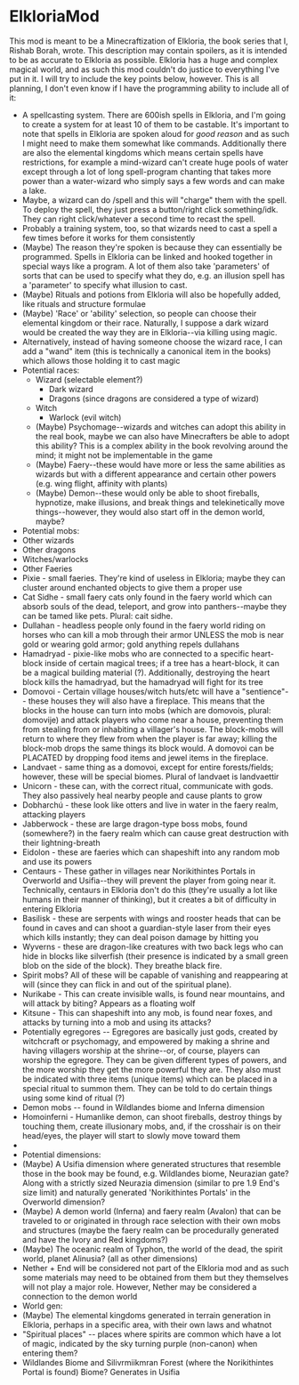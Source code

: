 # ElkloriaMod
This mod is meant to be a Minecraftization of Elkloria, the book series that I, Rishab Borah, wrote.
This description may contain spoilers, as it is intended to be as accurate to Elkloria as possible.
Elkloria has a huge and complex magical world, and as such this mod couldn't do justice to everything I've put in it.
I will try to include the key points below, however.
This is all planning, I don't even know if I have the programming ability to include all of it:
* A spellcasting system. There are 600ish spells in Elkloria, and I'm going to create a system for at least 10 of them to be castable. It's important to note that spells in Elkloria are spoken aloud for <em>good reason</em> and as such I might need to make them somewhat like commands. Additionally there are also the elemental kingdoms which means certain spells have restrictions, for example a mind-wizard can't create huge pools of water except through a lot of long spell-program chanting that takes more power than a water-wizard who simply says a few words and can make a lake.
 * Maybe, a wizard can do /spell <name> and this will "charge" them with the spell. To deploy the spell, they just press a button/right click something/idk. They can right click/whatever a second time to recast the spell.
 * Probably a training system, too, so that wizards need to cast a spell a few times before it works for them consistently
* (Maybe) The reason they're spoken is because they can essentially be programmed. Spells in Elkloria can be linked and hooked together in special ways like a program. A lot of them also take 'parameters' of sorts that can be used to specify what they do, e.g. an illusion spell has a 'parameter' to specify what illusion to cast.
* (Maybe) Rituals and potions from Elkloria will also be hopefully added, like rituals and structure formulae
* (Maybe) 'Race' or 'ability' selection, so people can choose their elemental kingdom or their race. Naturally, I suppose a dark wizard would be created the way they are in Elkloria--via killing using magic.
 * Alternatively, instead of having someone choose the wizard race, I can add a "wand" item (this is technically a canonical item in the books) which allows those holding it to cast magic
* Potential races:
  * Wizard (selectable element?)
    * Dark wizard
    * Dragons (since dragons are considered a type of wizard)
  * Witch
    * Warlock (evil witch)
  * (Maybe) Psychomage--wizards and witches can adopt this ability in the real book, maybe we can also have Minecrafters be able to adopt this ability? This is a complex ability in the book revolving around the mind; it might not be implementable in the game
  * (Maybe) Faery--these would have more or less the same abilities as wizards but with a different appearance and certain other powers (e.g. wing flight, affinity with plants)
  * (Maybe) Demon--these would only be able to shoot fireballs, hypnotize, make illusions, and break things and telekinetically move things--however, they would also start off in the demon world, maybe?
* Potential mobs:
 * Other wizards
 * Other dragons
 * Witches/warlocks
 * Other Faeries
  * Pixie - small faeries. They're kind of useless in Elkloria; maybe they can cluster around enchanted objects to give them a proper use
  * Cat Sidhe - small faery cats only found in the faery world which can absorb souls of the dead, teleport, and grow into panthers--maybe they can be tamed like pets. Plural: cait sidhe.
  * Dullahan - headless people only found in the faery world riding on horses who can kill a mob through their armor UNLESS the mob is near gold or wearing gold armor; gold anything repels dullahans
  * Hamadryad - pixie-like mobs who are connected to a specific heart-block inside of certain magical trees; if a tree has a heart-block, it can be a magical building material (?). Additionally, destroying the heart block kills the hamadryad, but the hamadryad will fight for its tree
  * Domovoi - Certain village houses/witch huts/etc will have a "sentience"-- these houses they will also have a fireplace. This means that the blocks in the house can turn into mobs (which are domovois, plural: domovije) and attack players who come near a house, preventing them from stealing from or inhabiting a villager's house. The block-mobs will return to where they flew from when the player is far away; killing the block-mob drops the same things its block would. A domovoi can be PLACATED by dropping food items and jewel items in the fireplace.
  * Landvaet - same thing as a domovoi, except for entire forests/fields; however, these will be special biomes. Plural of landvaet is landvaettir
  * Unicorn - these can, with the correct ritual, communicate with gods. They also passively heal nearby people and cause plants to grow
  * Dobharchú - these look like otters and live in water in the faery realm, attacking players
  * Jabberwock - these are large dragon-type boss mobs, found (somewhere?) in the faery realm which can cause great destruction with their lightning-breath
  * Eidolon - these are faeries which can shapeshift into any random mob and use its powers
 * Centaurs - These gather in villages near Norikithintes Portals in Overworld and Usifia--they will prevent the player from going near it. Technically, centaurs in Elkloria don't do this (they're usually a lot like humans in their manner of thinking), but it creates a bit of difficulty in entering Elkloria
 * Basilisk - these are serpents with wings and rooster heads that can be found in caves and can shoot a guardian-style laser from their eyes which kills instantly; they can deal poison damage by hitting you
 * Wyverns - these are dragon-like creatures with two back legs who can hide in blocks like silverfish (their presence is indicated by a small green blob on the side of the block). They breathe black fire.
 * Spirit mobs? All of these will be capable of vanishing and reappearing at will (since they can flick in and out of the spiritual plane). 
  * Nurikabe - This can create invisible walls, is found near mountains, and will attack by biting? Appears as a floating wolf
  * Kitsune - This can shapeshift into any mob, is found near foxes, and attacks by turning into a mob and using its attacks?
  * Potentially egregores -- Egregores are basically just gods, created by witchcraft or psychomagy, and empowered by making a shrine and having villagers worship at the shrine--or, of course, players can worship the egregore. They can be given different types of powers, and the more worship they get the more powerful they are. They also must be indicated with three items (unique items) which can be placed in a special ritual to summon them. They can be told to do certain things using some kind of ritual (?)
 * Demon mobs -- found in Wildlandes biome and Inferna dimension
  * Homoinferni - Humanlike demon, can shoot fireballs, destroy things by touching them, create illusionary mobs, and, if the crosshair is on their head/eyes, the player will start to slowly move toward them
  * 
* Potential dimensions:
 * (Maybe) A Usifia dimension where generated structures that resemble those in the book may be found, e.g. Wildlandes biome, Neurazian gate? Along with a strictly sized Neurazia dimension (similar to pre 1.9 End's size limit) and naturally generated 'Norikithintes Portals' in the Overworld dimension?
 * (Maybe) A demon world (Inferna) and faery realm (Avalon) that can be traveled to or originated in through race selection with their own mobs and structures (maybe the faery realm can be procedurally generated and have the Ivory and Red kingdoms?)
 * (Maybe) The oceanic realm of Typhon, the world of the dead, the spirit world, planet Alinusia? (all as other dimensions)
* Nether + End will be considered not part of the Elkloria mod and as such some materials may need to be obtained from them but they themselves will not play a major role. However, Nether may be considered a connection to the demon world
* World gen:
 * (Maybe) The elemental kingdoms generated in terrain generation in Elkloria, perhaps in a specific area, with their own laws and whatnot
 * "Spiritual places" -- places where spirits are common which have a lot of magic, indicated by the sky turning purple (non-canon) when entering them?
 * Wildlandes Biome and Silivrmiikmran Forest (where the Norikithintes Portal is found) Biome? Generates in Usifia
